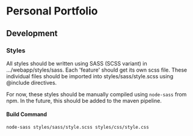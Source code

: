 # Personal Portfolio

## Development

### Styles
All styles should be written using SASS (SCSS variant)
in .../webapp/styles/sass. Each 'feature' should get its own scss file.
These individual files should be imported into styles/sass/style.scss using @include directives.

For now, these styles should be manually compiled using `node-sass` from npm.
In the future, this should be added to the maven pipeline.

#### Build Command
`node-sass styles/sass/style.scss styles/css/style.css`